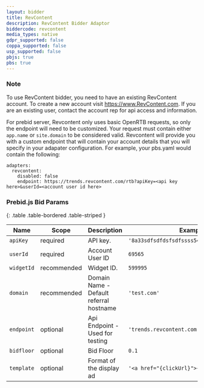```yaml
---
layout: bidder
title: RevContent
description: RevContent Bidder Adaptor
biddercode: revcontent
media_types: native
gdpr_supported: false
coppa_supported: false
usp_supported: false
pbjs: true
pbs: true
---
```


### Note

To use RevContent bidder, you need to have an existing RevContent account. To create a new account visit https://www.RevContent.com. If you are an existing user, contact the account rep for api access and information. 

For prebid server, Revcontent only uses basic OpenRTB requests, so only the endpoint will need to be customized. Your request must contain either `app.name` or `site.domain` to be considered valid. Revcontent will provide you with a custom endpoint that will contain your account details that you will specify in your adapater configuration. For example, your pbs.yaml would contain the following:
```
adapters:
  revcontent:
    disabled: false
    endpoint: https://trends.revcontent.com/rtb?apiKey=<api key here>&userId=<account user id here>
```

### Prebid.js Bid Params


{: .table .table-bordered .table-striped }

| Name               | Scope              | Description                                                                                                          | Example         | Type      |
|--------------------|--------------------|----------------------------------------------------------------------------------------------------------------------|-----------------|-----------|
| `apiKey`           | required           | API key.                                       | `'8a33sdfsdfdsfsdfssss544f8sdfsdfsdfd3b1c'`  | `string`  |
| `userId`           | required           | Account User ID                                | `69565`                                      | `number`  |
| `widgetId`         | recommended        | Widget ID.                                     | `599995`                                     | `number`  |
| `domain`           | recommended        | Domain Name - Default referral hostname        | `'test.com'`                                 | `string`  |
| `endpoint`         | optional           | Api Endpoint - Used for testing                | `'trends.revcontent.com'`                    | `string`  |
| `bidfloor`         | optional           | Bid Floor                                      | `0.1`                                        | `float`   |
| `template`         | optional           | Format of the display ad                       | `'<a href="{clickUrl}">{title}</a>'`         | `string`  |

